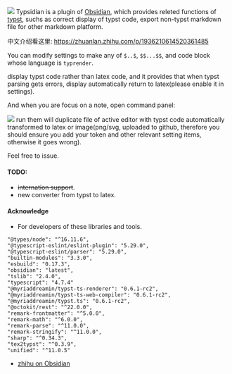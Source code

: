 ![](./res/title.gif)
Typsidian is a plugin of [Obsidian](https://obsidian.md/), which provides releted functions of [typst](https://typst.app), suchs as correct display of typst code, export non-typst markdown file for other markdown platform.

中文介绍看这里:  https://zhuanlan.zhihu.com/p/1936210614520361485

You can modify settings to make any of `$..$`, `$$...$$`, and code block
whose language is `typrender`.

display typst code rather than latex code, and it provides
that when typst parsing gets errors, display automatically
return to latex(please enable it in settings).

And when you are focus on a note, open command panel:

![](./res/image.png)
run them will duplicate file of active editor with typst code automatically transformed to latex or image(png/svg,
uploaded to github, therefore you should ensure you add 
your token and other relevant setting items, otherwise it goes wrong).

Feel free to issue.

#### TODO:
- ~~internation support~~.
- new converter from typst to latex.

#### Acknowledge
- For developers of these libraries and tools.
```
"@types/node": "^16.11.6",
"@typescript-eslint/eslint-plugin": "5.29.0",
"@typescript-eslint/parser": "5.29.0",
"builtin-modules": "3.3.0",
"esbuild": "0.17.3",
"obsidian": "latest",
"tslib": "2.4.0",
"typescript": "4.7.4"
"@myriaddreamin/typst-ts-renderer": "0.6.1-rc2",
"@myriaddreamin/typst-ts-web-compiler": "0.6.1-rc2",
"@myriaddreamin/typst.ts": "0.6.1-rc2",
"@octokit/rest": "^22.0.0",
"remark-frontmatter": "^5.0.0",
"remark-math": "^6.0.0",
"remark-parse": "^11.0.0",
"remark-stringify": "^11.0.0",
"sharp": "^0.34.3",
"tex2typst": "^0.3.9",
"unified": "^11.0.5"
```
- [zhihu on Obsidian](https://github.com/dongguaguaguagua/zhihu_obsidian)
